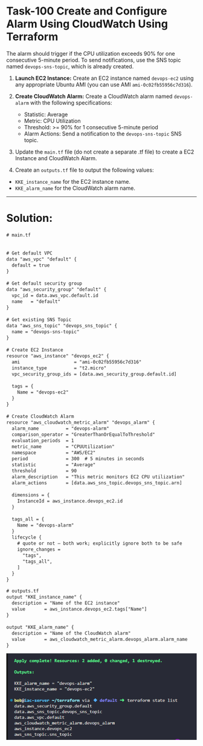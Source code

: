 ﻿# Task-100 Create and Configure Alarm Using CloudWatch Using Terraform

The alarm should trigger if the CPU utilization exceeds 90% for one consecutive 5-minute period. To send notifications, use the SNS topic named `devops-sns-topic`, which is already created.

1. **Launch EC2 Instance:** Create an EC2 instance named `devops-ec2` using any appropriate Ubuntu AMI (you can use AMI `ami-0c02fb55956c7d316`).
2. **Create CloudWatch Alarm:** Create a CloudWatch alarm named `devops-alarm` with the following specifications:

    - Statistic: Average
    - Metric: CPU Utilization
    - Threshold: &gt;= 90% for 1 consecutive 5-minute period
    - Alarm Actions: Send a notification to the `devops-sns-topic` SNS topic.
3. Update the `main.tf` file (do not create a separate .tf file) to create a EC2 Instance and CloudWatch Alarm.
4. Create an `outputs.tf` file to output the following values:

- `KKE_instance_name` for the EC2 instance name.
- `KKE_alarm_name` for the CloudWatch alarm name.

---

# Solution:
```hcl
# main.tf


# Get default VPC
data "aws_vpc" "default" {
  default = true
}

# Get default security group
data "aws_security_group" "default" {
  vpc_id = data.aws_vpc.default.id
  name   = "default"
}

# Get existing SNS Topic
data "aws_sns_topic" "devops_sns_topic" {
  name = "devops-sns-topic"
}

# Create EC2 Instance
resource "aws_instance" "devops_ec2" {
  ami                    = "ami-0c02fb55956c7d316"
  instance_type          = "t2.micro"
  vpc_security_group_ids = [data.aws_security_group.default.id]

  tags = {
    Name = "devops-ec2"
  }
}

# Create CloudWatch Alarm
resource "aws_cloudwatch_metric_alarm" "devops_alarm" {
  alarm_name          = "devops-alarm"
  comparison_operator = "GreaterThanOrEqualToThreshold"
  evaluation_periods  = 1
  metric_name         = "CPUUtilization"
  namespace           = "AWS/EC2"
  period              = 300  # 5 minutes in seconds
  statistic           = "Average"
  threshold           = 90
  alarm_description   = "This metric monitors EC2 CPU utilization"
  alarm_actions       = [data.aws_sns_topic.devops_sns_topic.arn]

  dimensions = {
    InstanceId = aws_instance.devops_ec2.id
  }

  tags_all = {
    Name = "devops-alarm"
  }
  lifecycle {
    # quote or not — both work; explicitly ignore both to be safe
    ignore_changes =
      "tags",
      "tags_all",
    ]
  }
}
```

```hcl
# outputs.tf
output "KKE_instance_name" {
  description = "Name of the EC2 instance"
  value       = aws_instance.devops_ec2.tags["Name"]
}

output "KKE_alarm_name" {
  description = "Name of the CloudWatch alarm"
  value       = aws_cloudwatch_metric_alarm.devops_alarm.alarm_name
}

```
![alt text](image-1.png)